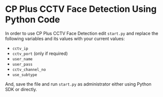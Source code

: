 # CP Plus CCTV Face Detection Using Python Code
In order to use CP Plus CCTV Face Detection edit `start.py` and replace the following variables and its values with your current values:
* `cctv_ip`
* `cctv_port` (only if required)
* `user_name`
* `user_pass`
* `cctv_channel_no`
* `use_subtype`

And, save the file and run  `start.py` as administrator either using Python SDK or directly. 


